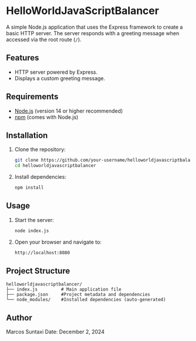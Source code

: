 # HelloWorldJavaScriptBalancer

A simple Node.js application that uses the Express framework to create a basic HTTP server. The server responds with a greeting message when accessed via the root route (`/`).

## Features
- HTTP server powered by Express.
- Displays a custom greeting message.

## Requirements
- [Node.js](https://nodejs.org/) (version 14 or higher recommended)
- [npm](https://www.npmjs.com/) (comes with Node.js)

## Installation

1. Clone the repository:
   ```bash
   git clone https://github.com/your-username/helloworldjavascriptbalancer.git
   cd helloworldjavascriptbalancer

2. Install dependencies:
    ```bash
    npm install

## Usage 
1. Start the server:
    ```bash
    node index.js

2. Open your browser and navigate to:
    ```bash
    http://localhost:8080
    
## Project Structure
    helloworldjavascriptbalancer/
    ├── index.js         # Main application file
    ├── package.json     #Project metadata and dependencies
    └── node_modules/    #Installed dependencies (auto-generated)

## Author
Marcos Suntaxi
Date: December 2, 2024